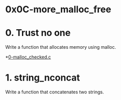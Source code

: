 # 0x0C-more_malloc_free


# 0. Trust no one

Write a function that allocates memory using malloc.

*[0-malloc_checked.c](./0-malloc_checked.c)

# 1. string_nconcat

Write a function that concatenates two strings.
